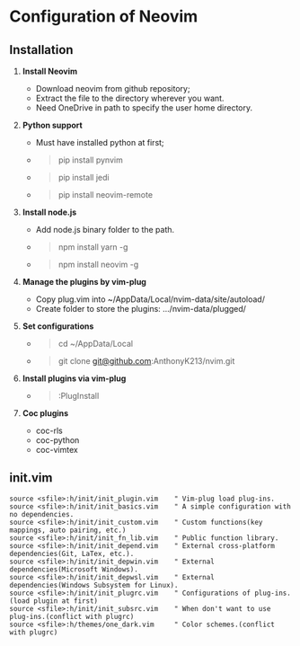 # Configuration of Neovim

## Installation
1. **Install Neovim**
   * Download neovim from github repository;
   * Extract the file to the directory wherever you want.
   * Need OneDrive in path to specify the user home directory.

2. **Python support**
   * Must have installed python at first;
   * > pip install pynvim
   * > pip install jedi
   * > pip install neovim-remote

3. **Install node.js**
   * Add node.js binary folder to the path.
   * > npm install yarn -g
   * > npm install neovim -g

4. **Manage the plugins by vim-plug**
   * Copy plug.vim into ~/AppData/Local/nvim-data/site/autoload/
   * Create folder to store the plugins: .../nvim-data/plugged/

5. **Set configurations**
   * > cd ~/AppData/Local
   * > git clone git@github.com:AnthonyK213/nvim.git

6. **Install plugins via vim-plug**
   * > :PlugInstall

7. **Coc plugins**
   * coc-rls
   * coc-python
   * coc-vimtex

## init.vim

``` vim
source <sfile>:h/init/init_plugin.vim    " Vim-plug load plug-ins.
source <sfile>:h/init/init_basics.vim    " A simple configuration with no dependencies.
source <sfile>:h/init/init_custom.vim    " Custom functions(key mappings, auto pairing, etc.)
source <sfile>:h/init/init_fn_lib.vim    " Public function library.
source <sfile>:h/init/init_depend.vim    " External cross-platform dependencies(Git, LaTex, etc.).
source <sfile>:h/init/init_depwin.vim    " External dependencies(Microsoft Windows).
source <sfile>:h/init/init_depwsl.vim    " External dependencies(Windows Subsystem for Linux).
source <sfile>:h/init/init_plugrc.vim    " Configurations of plug-ins.(load plugin at first)
source <sfile>:h/init/init_subsrc.vim    " When don't want to use plug-ins.(conflict with plugrc)
source <sfile>:h/themes/one_dark.vim     " Color schemes.(conflict with plugrc)
```
